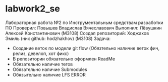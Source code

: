 # labwork2_se
Лабораторная работа №2 по Инструментальным средствам разработки ПО
Проверил: Повышев Владислав Вячеславович
Выполнил: Лёвушкин Алексей Константинович (M3108)
Создал репозиторий: Ходжахов Эмиль (ник github: hodzhakhov) (M3108)
Задача:
- Создание веток по модели git flow (Обязтельно наличие веток фич, релиз, девелоп, хот фикс)
- В репозитории обязательно оформлен ReadMe
- Обязательно наличие тегов
- Обязательно наличие Submodules
- Обязытельно наличие LFS
ERROR